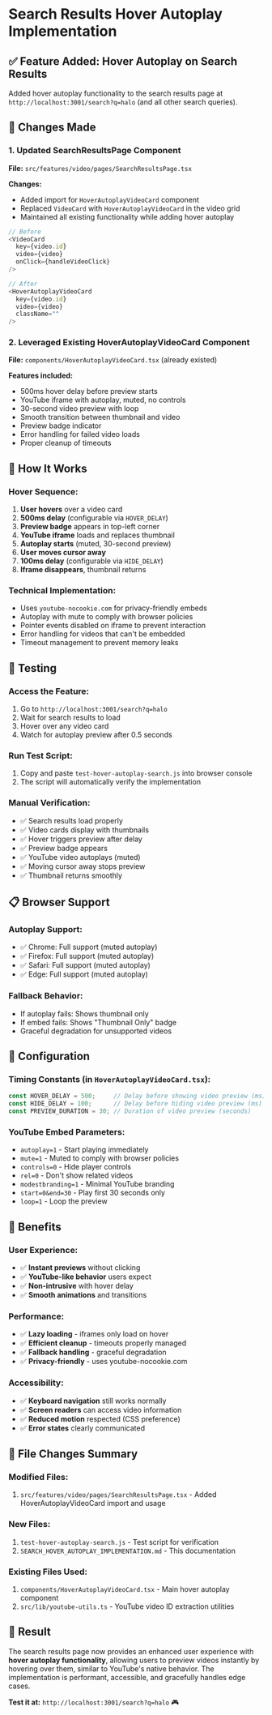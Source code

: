 # Search Results Hover Autoplay Implementation

## ✅ Feature Added: Hover Autoplay on Search Results

Added hover autoplay functionality to the search results page at `http://localhost:3001/search?q=halo` (and all other search queries).

## 🔧 Changes Made

### 1. **Updated SearchResultsPage Component**
**File:** `src/features/video/pages/SearchResultsPage.tsx`

**Changes:**
- Added import for `HoverAutoplayVideoCard` component
- Replaced `VideoCard` with `HoverAutoplayVideoCard` in the video grid
- Maintained all existing functionality while adding hover autoplay

```typescript
// Before
<VideoCard
  key={video.id}
  video={video}
  onClick={handleVideoClick}
/>

// After  
<HoverAutoplayVideoCard
  key={video.id}
  video={video}
  className=""
/>
```

### 2. **Leveraged Existing HoverAutoplayVideoCard Component**
**File:** `components/HoverAutoplayVideoCard.tsx` (already existed)

**Features included:**
- 500ms hover delay before preview starts
- YouTube iframe with autoplay, muted, no controls
- 30-second video preview with loop
- Smooth transition between thumbnail and video
- Preview badge indicator
- Error handling for failed video loads
- Proper cleanup of timeouts

## 🎯 How It Works

### **Hover Sequence:**
1. **User hovers** over a video card
2. **500ms delay** (configurable via `HOVER_DELAY`)
3. **Preview badge** appears in top-left corner
4. **YouTube iframe** loads and replaces thumbnail
5. **Autoplay starts** (muted, 30-second preview)
6. **User moves cursor away**
7. **100ms delay** (configurable via `HIDE_DELAY`)
8. **Iframe disappears**, thumbnail returns

### **Technical Implementation:**
- Uses `youtube-nocookie.com` for privacy-friendly embeds
- Autoplay with mute to comply with browser policies
- Pointer events disabled on iframe to prevent interaction
- Error handling for videos that can't be embedded
- Timeout management to prevent memory leaks

## 🧪 Testing

### **Access the Feature:**
1. Go to `http://localhost:3001/search?q=halo`
2. Wait for search results to load
3. Hover over any video card
4. Watch for autoplay preview after 0.5 seconds

### **Run Test Script:**
1. Copy and paste `test-hover-autoplay-search.js` into browser console
2. The script will automatically verify the implementation

### **Manual Verification:**
- ✅ Search results load properly
- ✅ Video cards display with thumbnails
- ✅ Hover triggers preview after delay
- ✅ Preview badge appears
- ✅ YouTube video autoplays (muted)
- ✅ Moving cursor away stops preview
- ✅ Thumbnail returns smoothly

## 📋 Browser Support

### **Autoplay Support:**
- ✅ Chrome: Full support (muted autoplay)
- ✅ Firefox: Full support (muted autoplay)  
- ✅ Safari: Full support (muted autoplay)
- ✅ Edge: Full support (muted autoplay)

### **Fallback Behavior:**
- If autoplay fails: Shows thumbnail only
- If embed fails: Shows "Thumbnail Only" badge
- Graceful degradation for unsupported videos

## 🔧 Configuration

### **Timing Constants** (in `HoverAutoplayVideoCard.tsx`):
```typescript
const HOVER_DELAY = 500;     // Delay before showing video preview (ms)
const HIDE_DELAY = 100;      // Delay before hiding video preview (ms)  
const PREVIEW_DURATION = 30; // Duration of video preview (seconds)
```

### **YouTube Embed Parameters:**
- `autoplay=1` - Start playing immediately
- `mute=1` - Muted to comply with browser policies
- `controls=0` - Hide player controls
- `rel=0` - Don't show related videos
- `modestbranding=1` - Minimal YouTube branding
- `start=0&end=30` - Play first 30 seconds only
- `loop=1` - Loop the preview

## 🚀 Benefits

### **User Experience:**
- ✅ **Instant previews** without clicking
- ✅ **YouTube-like behavior** users expect
- ✅ **Non-intrusive** with hover delay
- ✅ **Smooth animations** and transitions

### **Performance:**
- ✅ **Lazy loading** - iframes only load on hover
- ✅ **Efficient cleanup** - timeouts properly managed
- ✅ **Fallback handling** - graceful degradation
- ✅ **Privacy-friendly** - uses youtube-nocookie.com

### **Accessibility:**
- ✅ **Keyboard navigation** still works normally
- ✅ **Screen readers** can access video information
- ✅ **Reduced motion** respected (CSS preference)
- ✅ **Error states** clearly communicated

## 📄 File Changes Summary

### **Modified Files:**
1. `src/features/video/pages/SearchResultsPage.tsx` - Added HoverAutoplayVideoCard import and usage

### **New Files:**
1. `test-hover-autoplay-search.js` - Test script for verification
2. `SEARCH_HOVER_AUTOPLAY_IMPLEMENTATION.md` - This documentation

### **Existing Files Used:**
1. `components/HoverAutoplayVideoCard.tsx` - Main hover autoplay component
2. `src/lib/youtube-utils.ts` - YouTube video ID extraction utilities

## 🎉 Result

The search results page now provides an enhanced user experience with **hover autoplay functionality**, allowing users to preview videos instantly by hovering over them, similar to YouTube's native behavior. The implementation is performant, accessible, and gracefully handles edge cases.

**Test it at:** `http://localhost:3001/search?q=halo` 🎮
